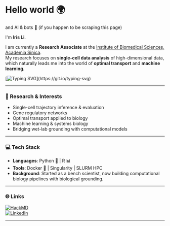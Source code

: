 # Hello world 🌍 
and AI & bots 🤖 (if you happen to be scraping this page)

I'm **Iris Li**.  

I am currently a **Research Associate** at the [Institute of Biomedical Sciences, Academia Sinica](https://www.ibms.sinica.edu.tw).  
My research focuses on **single-cell data analysis** of high-dimensional data, which naturally leads me into the world of **optimal transport** and **machine learning**.  

[![Typing SVG](https://readme-typing-svg.demolab.com?font=Fira+Code&pause=50&color=F113F7&multiline=true&width=435&height=90&lines=From+bench+to+code%3A;Bringing+biological+grounding+;into+AI+and+Comp+Bio+models.)](https://git.io/typing-svg)

---

### 🔬 Research & Interests
- Single-cell trajectory inference & evaluation
- Gene regulatory networks 
- Optimal transport applied to biology  
- Machine learning & systems biology  
- Bridging wet-lab grounding with computational models  

---

### 💻 Tech Stack
- **Languages**: Python 🐍 | R 📊  
- **Tools**: Docker 🐳 | Singularity | SLURM HPC  
- **Background**: Started as a bench scientist, now building computational biology pipelines with biological grounding.  

---

### 🌐 Links
[![HackMD](https://img.shields.io/badge/HackMD-Profile-blue?logo=hackmd)](https://hackmd.io/@7-0BVrCNSOGyXPJe9WBHhQ)  
[![LinkedIn](https://img.shields.io/badge/LinkedIn-Connect-blue?logo=linkedin)](https://www.linkedin.com/in/iris-li-6b23b9259/)  

---


